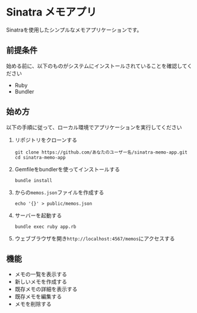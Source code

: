 # Sinatra メモアプリ

Sinatraを使用したシンプルなメモアプリケーションです。

## 前提条件

始める前に、以下のものがシステムにインストールされていることを確認してください

- Ruby
- Bundler

## 始め方

以下の手順に従って、ローカル環境でアプリケーションを実行してください

1. リポジトリをクローンする
   ```
   git clone https://github.com/あなたのユーザー名/sinatra-memo-app.git
   cd sinatra-memo-app
   ```

2. Gemfileをbundlerを使ってインストールする
   ```
   bundle install
   ```

3. からの`memos.json`ファイルを作成する
   ```
   echo '{}' > public/memos.json
   ```

4. サーバーを起動する
   ```
   bundle exec ruby app.rb
   ```

5. ウェブブラウザを開き`http://localhost:4567/memos`にアクセスする



## 機能

- メモの一覧を表示する
- 新しいメモを作成する
- 既存メモの詳細を表示する
- 既存メモを編集する
- メモを削除する

